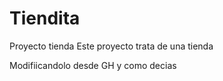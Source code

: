 # Tiendita
Proyecto tienda
Este proyecto trata de una tienda

Modifiicandolo desde GH y como decias
